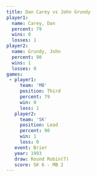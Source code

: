 ```yaml
---
title: Dan Carey vs John Grundy
player1:            
  name: Carey, Dan  
  percent: 79       
  wins: 0           
  losses: 1         
player2:            
  name: Grundy, John
  percent: 90       
  wins: 1           
  losses: 0         
games:
 - player1:         
     team: 'MB'     
     position: Third
     percent: 79    
     win: 0         
     loss: 1        
   player2:        
     team: 'SK'    
     position: Lead
     percent: 90   
     win: 1        
     loss: 0       
   event: Brier        
   year: 1993          
   draw: Round Robin(7)
   score: SK 6 - MB 2  
---
```


